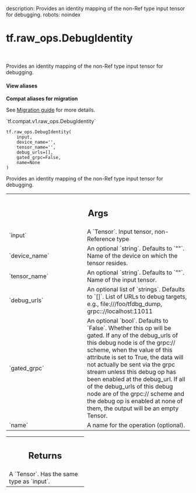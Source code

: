 description: Provides an identity mapping of the non-Ref type input tensor for debugging.
robots: noindex

# tf.raw_ops.DebugIdentity

<!-- Insert buttons and diff -->

<table class="tfo-notebook-buttons tfo-api nocontent" align="left">

</table>



Provides an identity mapping of the non-Ref type input tensor for debugging.

<section class="expandable">
  <h4 class="showalways">View aliases</h4>
  <p>
<b>Compat aliases for migration</b>
<p>See
<a href="https://www.tensorflow.org/guide/migrate">Migration guide</a> for
more details.</p>
<p>`tf.compat.v1.raw_ops.DebugIdentity`</p>
</p>
</section>

<pre class="devsite-click-to-copy prettyprint lang-py tfo-signature-link">
<code>tf.raw_ops.DebugIdentity(
    input,
    device_name=&#x27;&#x27;,
    tensor_name=&#x27;&#x27;,
    debug_urls=[],
    gated_grpc=False,
    name=None
)
</code></pre>



<!-- Placeholder for "Used in" -->

Provides an identity mapping of the non-Ref type input tensor for debugging.

<!-- Tabular view -->
 <table class="responsive fixed orange">
<colgroup><col width="214px"><col></colgroup>
<tr><th colspan="2"><h2 class="add-link">Args</h2></th></tr>

<tr>
<td>
`input`
</td>
<td>
A `Tensor`. Input tensor, non-Reference type
</td>
</tr><tr>
<td>
`device_name`
</td>
<td>
An optional `string`. Defaults to `""`.
Name of the device on which the tensor resides.
</td>
</tr><tr>
<td>
`tensor_name`
</td>
<td>
An optional `string`. Defaults to `""`.
Name of the input tensor.
</td>
</tr><tr>
<td>
`debug_urls`
</td>
<td>
An optional list of `strings`. Defaults to `[]`.
List of URLs to debug targets, e.g.,
  file:///foo/tfdbg_dump, grpc:://localhost:11011
</td>
</tr><tr>
<td>
`gated_grpc`
</td>
<td>
An optional `bool`. Defaults to `False`.
Whether this op will be gated. If any of the debug_urls of this
  debug node is of the grpc:// scheme, when the value of this attribute is set
  to True, the data will not actually be sent via the grpc stream unless this
  debug op has been enabled at the debug_url. If all of the debug_urls of this
  debug node are of the grpc:// scheme and the debug op is enabled at none of
  them, the output will be an empty Tensor.
</td>
</tr><tr>
<td>
`name`
</td>
<td>
A name for the operation (optional).
</td>
</tr>
</table>



<!-- Tabular view -->
 <table class="responsive fixed orange">
<colgroup><col width="214px"><col></colgroup>
<tr><th colspan="2"><h2 class="add-link">Returns</h2></th></tr>
<tr class="alt">
<td colspan="2">
A `Tensor`. Has the same type as `input`.
</td>
</tr>

</table>

